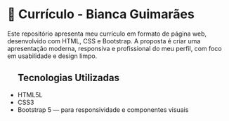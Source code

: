 <h1>💼 Currículo - Bianca Guimarães</h1>
Este repositório apresenta meu currículo em formato de página web, desenvolvido com HTML, CSS e Bootstrap. A proposta é criar uma apresentação moderna, responsiva e profissional do meu perfil, com foco em usabilidade e design limpo.

<ul>
  <h2>Tecnologias Utilizadas</h2>
  <li>HTML5L</li>
  <li>CSS3</li>
  <li>Bootstrap 5 — para responsividade e componentes visuais</li>
</ul>
